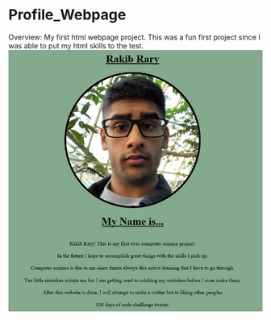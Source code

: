 # Profile_Webpage

Overview: My first html webpage project. This was a fun first project since I was able to put my html skills to the test.
![](images/Rakibprofilepic.PNG)
